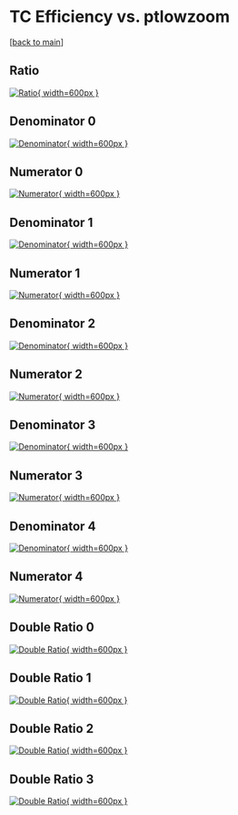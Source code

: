 # TC Efficiency vs. ptlowzoom

[[back to main](./)]



## Ratio

[![Ratio](../mtv/var/TC_xtr_11_-1_eff_ptlowzoom.png){ width=600px }](../mtv/var/TC_xtr_11_-1_eff_ptlowzoom.pdf)

## Denominator 0

[![Denominator](../mtv/den/TC_xtr_11_-1_eff_ptlowzoom_den0.png){ width=600px }](../mtv/den/TC_xtr_11_-1_eff_ptlowzoom_den0.pdf)

## Numerator 0

[![Numerator](../mtv/num/TC_xtr_11_-1_eff_ptlowzoom_num0.png){ width=600px }](../mtv/num/TC_xtr_11_-1_eff_ptlowzoom_num0.pdf)

## Denominator 1

[![Denominator](../mtv/den/TC_xtr_11_-1_eff_ptlowzoom_den1.png){ width=600px }](../mtv/den/TC_xtr_11_-1_eff_ptlowzoom_den1.pdf)

## Numerator 1

[![Numerator](../mtv/num/TC_xtr_11_-1_eff_ptlowzoom_num1.png){ width=600px }](../mtv/num/TC_xtr_11_-1_eff_ptlowzoom_num1.pdf)

## Denominator 2

[![Denominator](../mtv/den/TC_xtr_11_-1_eff_ptlowzoom_den2.png){ width=600px }](../mtv/den/TC_xtr_11_-1_eff_ptlowzoom_den2.pdf)

## Numerator 2

[![Numerator](../mtv/num/TC_xtr_11_-1_eff_ptlowzoom_num2.png){ width=600px }](../mtv/num/TC_xtr_11_-1_eff_ptlowzoom_num2.pdf)

## Denominator 3

[![Denominator](../mtv/den/TC_xtr_11_-1_eff_ptlowzoom_den3.png){ width=600px }](../mtv/den/TC_xtr_11_-1_eff_ptlowzoom_den3.pdf)

## Numerator 3

[![Numerator](../mtv/num/TC_xtr_11_-1_eff_ptlowzoom_num3.png){ width=600px }](../mtv/num/TC_xtr_11_-1_eff_ptlowzoom_num3.pdf)

## Denominator 4

[![Denominator](../mtv/den/TC_xtr_11_-1_eff_ptlowzoom_den4.png){ width=600px }](../mtv/den/TC_xtr_11_-1_eff_ptlowzoom_den4.pdf)

## Numerator 4

[![Numerator](../mtv/num/TC_xtr_11_-1_eff_ptlowzoom_num4.png){ width=600px }](../mtv/num/TC_xtr_11_-1_eff_ptlowzoom_num4.pdf)

## Double Ratio 0

[![Double Ratio](../mtv/ratio/TC_xtr_11_-1_eff_ptlowzoom_ratio0.png){ width=600px }](../mtv/ratio/TC_xtr_11_-1_eff_ptlowzoom_ratio0.pdf)

## Double Ratio 1

[![Double Ratio](../mtv/ratio/TC_xtr_11_-1_eff_ptlowzoom_ratio1.png){ width=600px }](../mtv/ratio/TC_xtr_11_-1_eff_ptlowzoom_ratio1.pdf)

## Double Ratio 2

[![Double Ratio](../mtv/ratio/TC_xtr_11_-1_eff_ptlowzoom_ratio2.png){ width=600px }](../mtv/ratio/TC_xtr_11_-1_eff_ptlowzoom_ratio2.pdf)

## Double Ratio 3

[![Double Ratio](../mtv/ratio/TC_xtr_11_-1_eff_ptlowzoom_ratio3.png){ width=600px }](../mtv/ratio/TC_xtr_11_-1_eff_ptlowzoom_ratio3.pdf)

